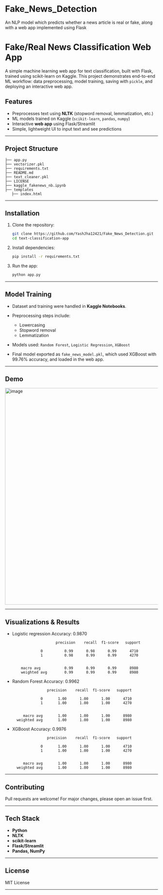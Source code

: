 # Fake_News_Detection
An NLP model which predicts whether a news article is real or fake, along with a web app implemented using Flask




# Fake/Real News Classification Web App

A simple machine learning web app for text classification, built with Flask, trained using scikit-learn on Kaggle.
This project demonstrates end-to-end ML workflow: data preprocessing, model training, saving with `pickle`, and deploying an interactive web app.



## Features

* Preprocesses text using **NLTK** (stopword removal, lemmatization, etc.)
* ML models trained on Kaggle (`scikit-learn`, `pandas`, `numpy`)
* Interactive **web app** using Flask/Streamlit
* Simple, lightweight UI to input text and see predictions

---

## Project Structure

```
├── app.py             
├── vectorizer.pkl           
├── requirements.txt    
├── README.md           
├── text_cleaner.pkl
├── LICENSE
├── kaggle_fakenews_nb.ipynb
├── templates
   ├── index.html
```

---

## Installation

1. Clone the repository:

   ```bash
   git clone https://github.com/YashJha12421/Fake_News_Detection.git
   cd text-classification-app
   ```

2. Install dependencies:

   ```bash
   pip install -r requirements.txt
   ```

3. Run the app:

   

   ```bash
   python app.py
   ```

---

## Model Training

* Dataset and training were handled in **Kaggle Notebooks**.

* Preprocessing steps include:

  * Lowercasing
  * Stopword removal
  * Lemmatization

* Models used: `Random Forest`, `Logistic Regression`, `XGBoost`

* Final model exported as `fake_news_model.pkl`, which used XGBoost with 99.76% accuracy, and loaded in the web app.

---

## Demo

<img width="1023" height="714" alt="image" src="https://github.com/user-attachments/assets/87d5a1ad-6ab3-47ba-b98e-9ae19cf215c1" />




---

## Visualizations & Results


* Logistic regression Accuracy: 0.9870


                          precision    recall  f1-score   support

                   0          0.99      0.98      0.99      4710
                   1          0.98      0.99      0.99      4270

            
          macro avg           0.99      0.99      0.99      8980
          weighted avg        0.99      0.99      0.99      8980


* Random Forest Accuracy: 0.9962

                      precision    recall  f1-score   support

                   0       1.00      1.00      1.00      4710
                   1       1.00      1.00      1.00      4270

   
           macro avg       1.00      1.00      1.00      8980
        weighted avg       1.00      1.00      1.00      8980
  
* XGBoost Accuracy: 0.9976

                      precision    recall  f1-score   support

                   0       1.00      1.00      1.00      4710
                   1       1.00      1.00      1.00      4270

     
           macro avg       1.00      1.00      1.00      8980
        weighted avg       1.00      1.00      1.00      8980



---





## Contributing

Pull requests are welcome! For major changes, please open an issue first.

---

## Tech Stack

* **Python**
* **NLTK**
* **scikit-learn**
* **Flask/Streamlit**
* **Pandas, NumPy**

---

## License

MIT License

---


